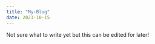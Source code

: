 ```yaml
---
title: "My-Blog"
date: 2023-10-15
---
```

Not sure what to write yet but this can be edited for later!
